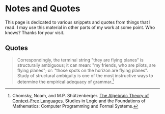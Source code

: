 <!DOCTYPE html>
<html lang="en">
<head>
<title>notes and quotes</title>

<meta charset="UTF-8">
<meta name="description" content="Notes and Quotes">
<meta name="author" content="Jack Walton">
<meta name="viewport" content="width=device-width, initial-scale=1.0">
<link rel="stylesheet" type="text/css" href="styles.css">
<link rel="stylesheet" type="text/css" href="mobile.css" media="screen and (max-width: 768px)">

</head>

<body>

# Notes and Quotes

This page is dedicated to various snippets and quotes from things that I read. I may use this material in other parts of my work at some point. Who knows? Thanks for your visit.

## Quotes

> Correspondingly, the terminal string "they are flying planes" is structurally ambiguous; it can mean: "my friends, who are pilots, are flying planes"; or: "those spots on the horizon are flying planes". Study of structural ambiguity is one of the most instructive ways to determine the empirical adequacy of grammar.[^1]

[^1]: Chomsky, Noam, and M.P. Shützenberger. <a href="http://www-igm.univ-mlv.fr/~berstel/Mps/Travaux/A/1963-7ChomskyAlgebraic.pdf">The Algebraic Theory of Context-Free Languages</a>. Studies in Logic and the Foundations of Mathematics: Computer Programming and Formal Systems.

</body>
</html>
